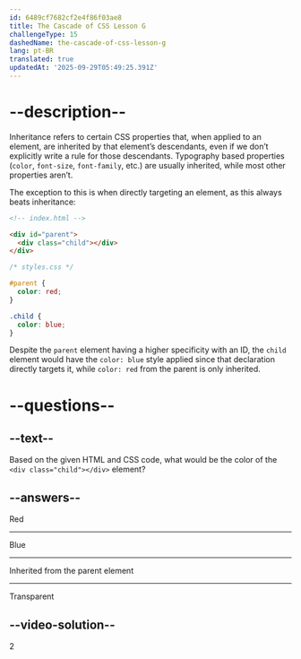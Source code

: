 ```yaml
---
id: 6489cf7682cf2e4f86f03ae8
title: The Cascade of CSS Lesson G
challengeType: 15
dashedName: the-cascade-of-css-lesson-g
lang: pt-BR
translated: true
updatedAt: '2025-09-29T05:49:25.391Z'
---
```


# --description--

Inheritance refers to certain CSS properties that, when applied to an element, are inherited by that element’s descendants, even if we don’t explicitly write a rule for those descendants. Typography based properties (`color`, `font-size`, `font-family`, etc.) are usually inherited, while most other properties aren’t.

The exception to this is when directly targeting an element, as this always beats inheritance:

```html
<!-- index.html -->

<div id="parent">
  <div class="child"></div>
</div>
```

```css
/* styles.css */

#parent {
  color: red;
}

.child {
  color: blue;
}
```

Despite the `parent` element having a higher specificity with an ID, the `child` element would have the `color: blue` style applied since that declaration directly targets it, while `color: red` from the parent is only inherited.

# --questions--

## --text--

Based on the given HTML and CSS code, what would be the color of the `<div class="child"></div>` element?

## --answers--

Red

---

Blue

---

Inherited from the parent element

---

Transparent

## --video-solution--

2
